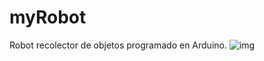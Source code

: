 # myRobot
Robot recolector de objetos programado en Arduino.
![img](https://github.com/Sergio9815/myRobot/blob/master/images/robot-02.jpg)
